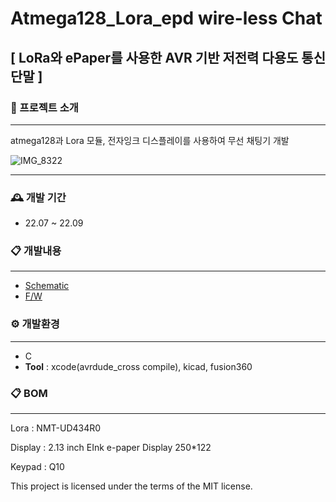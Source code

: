 # Atmega128_Lora_epd  wire-less Chat
## [ LoRa와 ePaper를 사용한 AVR 기반 저전력 다용도 통신 단말 ]


### 🚀 프로젝트 소개
------
atmega128과 Lora 모듈, 전자잉크 디스플레이를 사용하여 무선 채팅기 개발

![IMG_8322](https://github.com/elppado/atmega128_Lora_epd/assets/109073690/2786670e-222f-4baa-939e-9a51ffc3b24e)

------
### 🕰️ 개발 기간
* 22.07 ~ 22.09


### 📋 개발내용
------
- [Schematic](https://github.com/elppado/atmega128_Lora_epd/tree/main/PCB)
- [F/W](https://github.com/elppado/atmega128_Lora_epd/tree/main/firmware)  



### ⚙️ 개발환경
-----
* C
* **Tool** : xcode(avrdude_cross compile), kicad, fusion360


### 📋 BOM
------
Lora : NMT-UD434R0

Display : 2.13 inch EInk e-paper Display 250*122

Keypad : Q10



This project is licensed under the terms of the MIT license.

